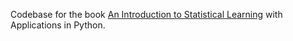 Codebase for the book [An Introduction to Statistical Learning](https://www.statlearning.com/) with Applications in Python.
